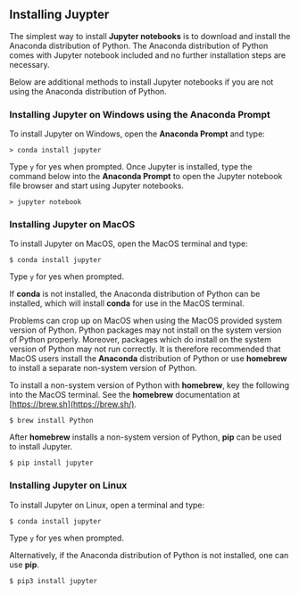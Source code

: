 
## Installing Juypter
The simplest way to install **Jupyter notebooks** is to download and install the Anaconda distribution of Python. The Anaconda distribution of Python comes with Jupyter notebook included and no further installation steps are necessary.

Below are additional methods to install Jupyter notebooks if you are not using the Anaconda distribution of Python.
### Installing Jupyter on Windows using the Anaconda Prompt

To install Jupyter on Windows, open the **Anaconda Prompt** and type:

```text
> conda install jupyter
```

Type ```y``` for yes when prompted. Once Jupyter is installed, type the command below into the **Anaconda Prompt** to open the Jupyter notebook file browser and start using Jupyter notebooks.

```text
> jupyter notebook
```
### Installing Jupyter on MacOS

To install Jupyter on MacOS, open the MacOS terminal and type:

```text
$ conda install jupyter
```

Type ```y``` for yes when prompted.

If **conda** is not installed, the Anaconda distribution of Python can be installed, which will install **conda** for use in the MacOS terminal.

Problems can crop up on MacOS when using the MacOS provided system version of Python. Python packages may not install on the system version of Python properly. Moreover, packages which do install on the system version of Python may not run correctly. It is therefore recommended that MacOS users install the **Anaconda** distribution of Python or use **homebrew** to install a separate non-system version of Python. 

To install a non-system version of Python with **homebrew**, key the following into the MacOS terminal. See the **homebrew** documentation at [https://brew.sh](https://brew.sh/).

```text
$ brew install Python
```

After **homebrew** installs a non-system version of Python, **pip** can be used to install Jupyter.

```text
$ pip install jupyter
```
### Installing Jupyter on Linux

To install Jupyter on Linux, open a terminal and type:

```text
$ conda install jupyter
```

Type ```y``` for yes when prompted.

Alternatively, if the Anaconda distribution of Python is not installed, one can use **pip**.

```text
$ pip3 install jupyter
```
 

